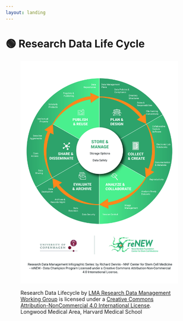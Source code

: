 ```yaml
---
layout: landing
---
```


# 🟢 Research Data Life Cycle

<div data-full-width="true">

<figure><img src="../.gitbook/assets/Research Data Management Life Cycle - reNEW.jpeg" alt=""><figcaption><p>Research Data Lifecycle by <a href="https://datamanagement.hms.harvard.edu/">LMA Research Data Management Working Group</a> is licensed under a <a href="http://creativecommons.org/licenses/by-nc/4.0/">Creative Commons Attribution-NonCommercial 4.0 International License</a>.  Longwood Medical Area, Harvard Medical School</p></figcaption></figure>

</div>

